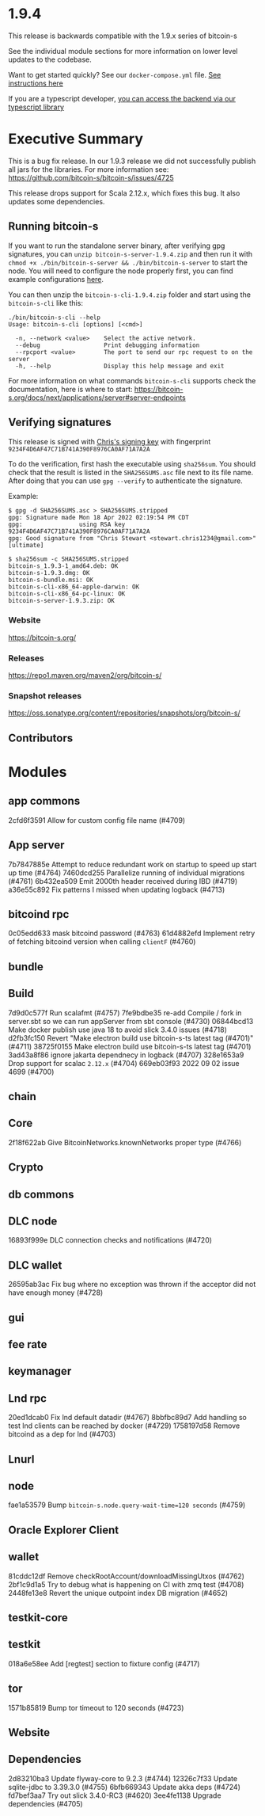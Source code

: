 # 1.9.4

This release is backwards compatible with the 1.9.x series of bitcoin-s

See the individual module sections for more information on lower level updates to the codebase.

Want to get started quickly? See our `docker-compose.yml` file. [See instructions here](https://github.com/bitcoin-s/bitcoin-s/#docker)

If you are a typescript developer, [you can access the backend via our typescript library](https://github.com/bitcoin-s/bitcoin-s-ts)

# Executive Summary

This is a bug fix release. In our 1.9.3 release we did not successfully publish all jars for the libraries.
For more information see: https://github.com/bitcoin-s/bitcoin-s/issues/4725

This release drops support for Scala 2.12.x, which fixes this bug. It also updates some dependencies.

## Running bitcoin-s

If you want to run the standalone server binary, after verifying gpg signatures, you
can `unzip bitcoin-s-server-1.9.4.zip` and then run it with `chmod +x ./bin/bitcoin-s-server && ./bin/bitcoin-s-server` to start the node. You will need to
configure the node properly first, you can find example
configurations [here](https://bitcoin-s.org/docs/config/configuration#example-configuration-file).

You can then unzip the `bitcoin-s-cli-1.9.4.zip` folder and start using the `bitcoin-s-cli` like this:

```bashrc
./bin/bitcoin-s-cli --help
Usage: bitcoin-s-cli [options] [<cmd>]

  -n, --network <value>    Select the active network.
  --debug                  Print debugging information
  --rpcport <value>        The port to send our rpc request to on the server
  -h, --help               Display this help message and exit
```

For more information on what commands `bitcoin-s-cli` supports check the documentation, here is where to
start: https://bitcoin-s.org/docs/next/applications/server#server-endpoints

## Verifying signatures

This release is signed with [Chris's signing key](https://bitcoin-s.org/docs/next/security#disclosure) with
fingerprint `9234F4D6AF47C71B741A390F8976CA0AF71A7A2A`

To do the verification, first hash the executable using `sha256sum`. You should check that the result is listed in
the `SHA256SUMS.asc` file next to its file name. After doing that you can use `gpg --verify` to authenticate the
signature.

Example:

```
$ gpg -d SHA256SUMS.asc > SHA256SUMS.stripped
gpg: Signature made Mon 18 Apr 2022 02:19:54 PM CDT
gpg:                using RSA key 9234F4D6AF47C71B741A390F8976CA0AF71A7A2A
gpg: Good signature from "Chris Stewart <stewart.chris1234@gmail.com>" [ultimate]

$ sha256sum -c SHA256SUMS.stripped                                                                                            
bitcoin-s_1.9.3-1_amd64.deb: OK
bitcoin-s-1.9.3.dmg: OK
bitcoin-s-bundle.msi: OK
bitcoin-s-cli-x86_64-apple-darwin: OK
bitcoin-s-cli-x86_64-pc-linux: OK
bitcoin-s-server-1.9.3.zip: OK

```

### Website

https://bitcoin-s.org/

### Releases

https://repo1.maven.org/maven2/org/bitcoin-s/

### Snapshot releases

https://oss.sonatype.org/content/repositories/snapshots/org/bitcoin-s/

## Contributors

# Modules

## app commons

2cfd6f3591 Allow for custom config file name (#4709)

## App server

7b7847885e Attempt to reduce redundant work on startup to speed up start up time (#4764)
7460dcd255 Parallelize running of individual migrations (#4761)
6b432ea509 Emit 2000th header received during IBD (#4719)
a36e55c892 Fix patterns I missed when updating logback (#4713)

## bitcoind rpc

0c05edd633 mask bitcoind password (#4763)
61d4882efd Implement retry of fetching bitcoind version when calling `clientF` (#4760)

## bundle

## Build

7d9d0c577f Run scalafmt (#4757)
7fe9bdbe35 re-add Compile / fork in server.sbt so we can run appServer from sbt console (#4730)
06844bcd13 Make docker publish use java 18 to avoid slick 3.4.0 issues (#4718)
d2fb3fc150 Revert "Make electron build use bitcoin-s-ts latest tag (#4701)" (#4711)
38725f0155 Make electron build use bitcoin-s-ts latest tag (#4701)
3ad43a8f86 ignore jakarta dependnecy in logback (#4707)
328e1653a9 Drop support for scalac `2.12.x` (#4704)
669eb03f93 2022 09 02 issue 4699 (#4700)

## chain

## Core

2f18f622ab Give BitcoinNetworks.knownNetworks proper type (#4766)

## Crypto

## db commons

## DLC node

16893f999e DLC connection checks and notifications (#4720)

## DLC wallet

26595ab3ac Fix bug where no exception was thrown if the acceptor did not have enough money (#4728)

## gui

## fee rate

## keymanager

## Lnd rpc

20ed1dcab0 Fix lnd default datadir (#4767)
8bbfbc89d7 Add handling so test lnd clients can be reached by docker (#4729)
1758197d58 Remove bitcoind as a dep for lnd (#4703)

## Lnurl

## node

fae1a53579 Bump `bitcoin-s.node.query-wait-time=120 seconds` (#4759)

## Oracle Explorer Client

## wallet

81cddc12df Remove checkRootAccount/downloadMissingUtxos (#4762)
2bf1c9d1a5 Try to debug what is happening on CI with zmq test (#4708)
2448fe13e8 Revert the unique outpoint index DB migration (#4652)

## testkit-core

## testkit

018a6e58ee Add [regtest] section to fixture config (#4717)

## tor

1571b85819 Bump tor timeout to 120 seconds (#4723)

## Website

## Dependencies

2d83210ba3 Update flyway-core to 9.2.3 (#4744)
12326c7f33 Update sqlite-jdbc to 3.39.3.0 (#4755)
6bfb669343 Update akka deps (#4724)
fd7bef3aa7 Try out slick 3.4.0-RC3 (#4620)
3ee4fe1138 Upgrade dependencies (#4705)